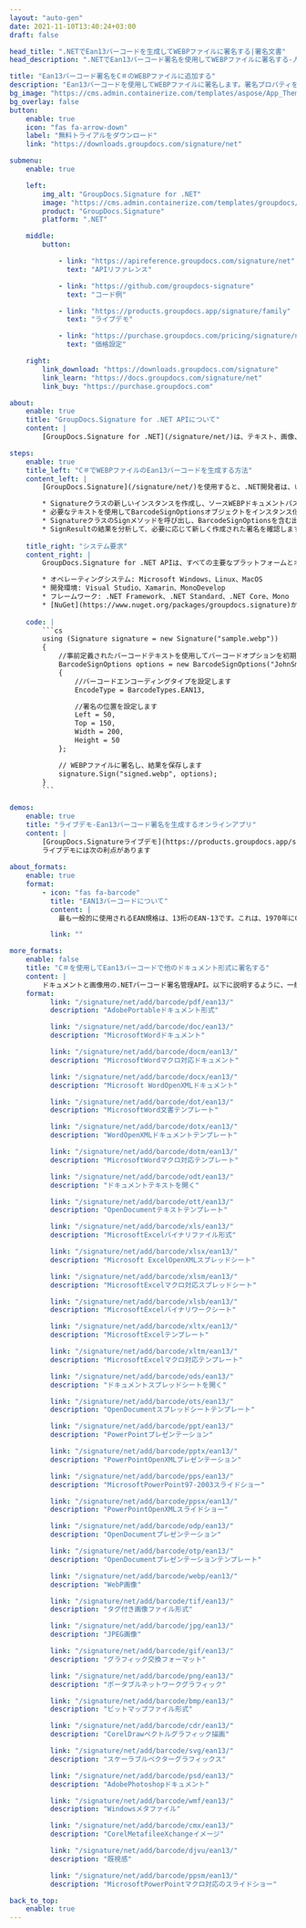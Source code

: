 ```yaml
---
layout: "auto-gen"
date: 2021-11-10T13:40:24+03:00
draft: false

head_title: ".NETでEan13バーコードを生成してWEBPファイルに署名する|署名文書"
head_description: ".NETでEan13バーコード署名を使用してWEBPファイルに署名する-人気のあるビジネスドキュメントや画像ファイル形式にバーコードを追加する."

title: "Ean13バーコード署名をC＃のWEBPファイルに追加する"
description: "Ean13バーコードを使用してWEBPファイルに署名します。署名プロパティを操作し、ニーズに合ったドキュメント内で高度な署名オプションを設定します."
bg_image: "https://cms.admin.containerize.com/templates/aspose/App_Themes/V3/images/bg/header1.png"
bg_overlay: false
button:
    enable: true
    icon: "fas fa-arrow-down"
    label: "無料トライアルをダウンロード"
    link: "https://downloads.groupdocs.com/signature/net"

submenu:
    enable: true

    left:
        img_alt: "GroupDocs.Signature for .NET"
        image: "https://cms.admin.containerize.com/templates/groupdocs/images/product-logos/90x90-noborder/groupdocs-signature-net.png"
        product: "GroupDocs.Signature"
        platform: ".NET"

    middle:
        button:

            - link: "https://apireference.groupdocs.com/signature/net"
              text: "APIリファレンス"

            - link: "https://github.com/groupdocs-signature"
              text: "コード例"

            - link: "https://products.groupdocs.app/signature/family"
              text: "ライブデモ"

            - link: "https://purchase.groupdocs.com/pricing/signature/net"
              text: "価格設定"

    right:
        link_download: "https://downloads.groupdocs.com/signature"
        link_learn: "https://docs.groupdocs.com/signature/net"
        link_buy: "https://purchase.groupdocs.com"

about:
    enable: true
    title: "GroupDocs.Signature for .NET APIについて"
    content: |
        [GroupDocs.Signature for .NET](/signature/net/)は、テキスト、画像、バーコード、スタンプ、フォームフィールド、QRコード、メタデータなどのさまざまな署名タイプを使用してデジタルドキュメントに電子署名するネイティブ.NETAPIです。ユーザーは、PDF、Microsoft Word、Excelワークシート、PowerPointプレゼンテーション、Adobe Photoshop、メタファイル、および画像ファイル形式内のデジタル署名を追加、編集、検証、削除、および検索でき、必要に応じて署名プロパティをカスタマイズするための追加サポートがあります。

steps:
    enable: true
    title_left: "C＃でWEBPファイルのEan13バーコードを生成する方法"
    content_left: |
        [GroupDocs.Signature](/signature/net/)を使用すると、.NET開発者は、いくつかの簡単な手順を実行することで、アプリケーション内のWEBPファイルにEan13バーコードを簡単に追加できます。

        * Signatureクラスの新しいインスタンスを作成し、ソースWEBPドキュメントパスをコンストラクターパラメーターとして渡します。
        * 必要なテキストを使用してBarcodeSignOptionsオブジェクトをインスタンス化し、EncodeTypeプロパティをEAN13に設定します。
        * SignatureクラスのSignメソッドを呼び出し、BarcodeSignOptionsを含む出力WEBPファイル名を渡します。
        * SignResultの結果を分析して、必要に応じて新しく作成された署名を確認します。
        
    title_right: "システム要求"
    content_right: |
        GroupDocs.Signature for .NET APIは、すべての主要なプラットフォームとオペレーティングシステムでサポートされています。以下のコードを実行する前に、システムに次の前提条件がインストールされていることを確認してください。

        * オペレーティングシステム: Microsoft Windows、Linux、MacOS
        * 開発環境: Visual Studio、Xamarin、MonoDevelop
        * フレームワーク: .NET Framework、.NET Standard、.NET Core、Mono
        * [NuGet](https://www.nuget.org/packages/groupdocs.signature)からGroupDocs.Signaturefor.NETの最新バージョンをダウンロードします
        
    code: |
        ```cs
        using (Signature signature = new Signature("sample.webp"))
        {
            //事前定義されたバーコードテキストを使用してバーコードオプションを初期化します
            BarcodeSignOptions options = new BarcodeSignOptions("JohnSmith")
            {
                //バーコードエンコーディングタイプを設定します
                EncodeType = BarcodeTypes.EAN13,

                //署名の位置を設定します
                Left = 50,
                Top = 150,
                Width = 200,
                Height = 50
            };

            // WEBPファイルに署名し、結果を保存します 
            signature.Sign("signed.webp", options);
        }
        ```
        
demos:
    enable: true
    title: "ライブデモ-Ean13バーコード署名を生成するオンラインアプリ"
    content: |
        [GroupDocs.Signatureライブデモ](https://products.groupdocs.app/signature/family)サイトにアクセスして、今すぐWEBPファイルにEan13バーコードを追加してください。  
        ライブデモには次の利点があります
        
about_formats:
    enable: true
    format:
        - icon: "fas fa-barcode"
          title: "EAN13バーコードについて"
          content: |
            最も一般的に使用されるEAN規格は、13桁のEAN-13です。これは、1970年にGeorge J.Laurerによって開発された元の12桁のUniversalProductCode（UPC-A）規格のスーパーセットです。 EAN-13番号には、3桁のGS1プレフィックス（登録国または特殊なタイプの製品を示す）が含まれています。最初の桁が「0」のプレフィックスは、12桁のUPC-Aコードが続くことを示します。最初の2桁が「45」または「49」の接頭辞は、その後に日本の記事番号（JAN）が続くことを示します。

          link: ""

more_formats:
    enable: false
    title: "C＃を使用してEan13バーコードで他のドキュメント形式に署名する"
    content: |
        ドキュメントと画像用の.NETバーコード署名管理API。以下に説明するように、一般的なファイル形式のいくつかにバーコード署名を追加します。
    format: 
          link: "/signature/net/add/barcode/pdf/ean13/"
          description: "AdobePortableドキュメント形式"

          link: "/signature/net/add/barcode/doc/ean13/"
          description: "MicrosoftWordドキュメント"

          link: "/signature/net/add/barcode/docm/ean13/"
          description: "MicrosoftWordマクロ対応ドキュメント"

          link: "/signature/net/add/barcode/docx/ean13/"
          description: "Microsoft WordOpenXMLドキュメント"

          link: "/signature/net/add/barcode/dot/ean13/"
          description: "MicrosoftWord文書テンプレート"

          link: "/signature/net/add/barcode/dotx/ean13/"
          description: "WordOpenXMLドキュメントテンプレート"

          link: "/signature/net/add/barcode/dotm/ean13/"
          description: "MicrosoftWordマクロ対応テンプレート"       

          link: "/signature/net/add/barcode/odt/ean13/"
          description: "ドキュメントテキストを開く"

          link: "/signature/net/add/barcode/ott/ean13/"
          description: "OpenDocumentテキストテンプレート"

          link: "/signature/net/add/barcode/xls/ean13/"
          description: "MicrosoftExcelバイナリファイル形式"

          link: "/signature/net/add/barcode/xlsx/ean13/"
          description: "Microsoft ExcelOpenXMLスプレッドシート"

          link: "/signature/net/add/barcode/xlsm/ean13/"
          description: "MicrosoftExcelマクロ対応スプレッドシート"

          link: "/signature/net/add/barcode/xlsb/ean13/"
          description: "MicrosoftExcelバイナリワークシート"

          link: "/signature/net/add/barcode/xltx/ean13/"
          description: "MicrosoftExcelテンプレート"

          link: "/signature/net/add/barcode/xltm/ean13/"
          description: "MicrosoftExcelマクロ対応テンプレート"

          link: "/signature/net/add/barcode/ods/ean13/"
          description: "ドキュメントスプレッドシートを開く"

          link: "/signature/net/add/barcode/ots/ean13/"
          description: "OpenDocumentスプレッドシートテンプレート"

          link: "/signature/net/add/barcode/ppt/ean13/"
          description: "PowerPointプレゼンテーション"

          link: "/signature/net/add/barcode/pptx/ean13/"
          description: "PowerPointOpenXMLプレゼンテーション"

          link: "/signature/net/add/barcode/pps/ean13/"
          description: "MicrosoftPowerPoint97-2003スライドショー"

          link: "/signature/net/add/barcode/ppsx/ean13/"
          description: "PowerPointOpenXMLスライドショー"                              

          link: "/signature/net/add/barcode/odp/ean13/"
          description: "OpenDocumentプレゼンテーション"

          link: "/signature/net/add/barcode/otp/ean13/"
          description: "OpenDocumentプレゼンテーションテンプレート"

          link: "/signature/net/add/barcode/webp/ean13/"
          description: "WebP画像"

          link: "/signature/net/add/barcode/tif/ean13/"
          description: "タグ付き画像ファイル形式"

          link: "/signature/net/add/barcode/jpg/ean13/"
          description: "JPEG画像"

          link: "/signature/net/add/barcode/gif/ean13/"
          description: "グラフィック交換フォーマット"

          link: "/signature/net/add/barcode/png/ean13/"
          description: "ポータブルネットワークグラフィック"

          link: "/signature/net/add/barcode/bmp/ean13/"
          description: "ビットマップファイル形式"

          link: "/signature/net/add/barcode/cdr/ean13/"
          description: "CorelDrawベクトルグラフィック描画"

          link: "/signature/net/add/barcode/svg/ean13/"
          description: "スケーラブルベクターグラフィックス"

          link: "/signature/net/add/barcode/psd/ean13/"
          description: "AdobePhotoshopドキュメント"

          link: "/signature/net/add/barcode/wmf/ean13/"
          description: "Windowsメタファイル"        

          link: "/signature/net/add/barcode/cmx/ean13/"
          description: "CorelMetafileeXchangeイメージ"

          link: "/signature/net/add/barcode/djvu/ean13/"
          description: "既視感"

          link: "/signature/net/add/barcode/ppsm/ean13/"
          description: "MicrosoftPowerPointマクロ対応のスライドショー"

back_to_top:
    enable: true
---
```

